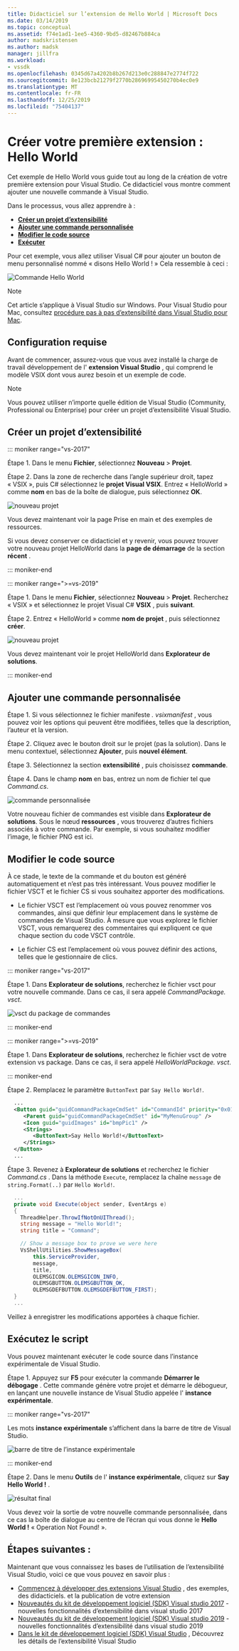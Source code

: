 ```yaml
---
title: Didacticiel sur l’extension de Hello World | Microsoft Docs
ms.date: 03/14/2019
ms.topic: conceptual
ms.assetid: f74e1ad1-1ee5-4360-9bd5-d82467b884ca
author: madskristensen
ms.author: madsk
manager: jillfra
ms.workload:
- vssdk
ms.openlocfilehash: 0345d67a4202b8b267d213e0c288847e2774f722
ms.sourcegitcommit: 8e123bcb21279f2770b28696995450270b4ec0e9
ms.translationtype: MT
ms.contentlocale: fr-FR
ms.lasthandoff: 12/25/2019
ms.locfileid: "75404137"
---
```

# <a name="create-your-first-extension-hello-world"></a>Créer votre première extension : Hello World

Cet exemple de Hello World vous guide tout au long de la création de votre première extension pour Visual Studio. Ce didacticiel vous montre comment ajouter une nouvelle commande à Visual Studio.

Dans le processus, vous allez apprendre à :

* **[Créer un projet d’extensibilité](#create-an-extensibility-project)**
* **[Ajouter une commande personnalisée](#add-a-custom-command)**
* **[Modifier le code source](#modify-the-source-code)**
* **[Exécuter](#run-it)**

Pour cet exemple, vous allez utiliser Visual C# pour ajouter un bouton de menu personnalisé nommé « disons Hello World ! » Cela ressemble à ceci :

![Commande Hello World](media/hello-world-say-hello-world.png)

> [!NOTE]
> Cet article s’applique à Visual Studio sur Windows. Pour Visual Studio pour Mac, consultez [procédure pas à pas d’extensibilité dans Visual Studio pour Mac](/visualstudio/mac/extending-visual-studio-mac-walkthrough).

## <a name="prerequisites"></a>Configuration requise

Avant de commencer, assurez-vous que vous avez installé la charge de travail développement de l' **extension Visual Studio** , qui comprend le modèle VSIX dont vous aurez besoin et un exemple de code.

> [!NOTE]
> Vous pouvez utiliser n’importe quelle édition de Visual Studio (Community, Professional ou Enterprise) pour créer un projet d’extensibilité Visual Studio.

## <a name="create-an-extensibility-project"></a>Créer un projet d’extensibilité

::: moniker range="vs-2017"

Étape 1. Dans le menu **Fichier**, sélectionnez **Nouveau** > **Projet**.

Étape 2. Dans la zone de recherche dans l’angle supérieur droit, tapez « VSIX », puis C# sélectionnez le **projet Visual VSIX**. Entrez « HelloWorld » comme **nom** en bas de la boîte de dialogue, puis sélectionnez **OK**.

![nouveau projet](media/hello-world-new-project.png)

Vous devez maintenant voir la page Prise en main et des exemples de ressources.

Si vous devez conserver ce didacticiel et y revenir, vous pouvez trouver votre nouveau projet HelloWorld dans la **page de démarrage** de la section **récent** .

::: moniker-end

::: moniker range=">=vs-2019"

Étape 1. Dans le menu **Fichier**, sélectionnez **Nouveau** > **Projet**. Recherchez « VSIX » et sélectionnez le projet Visual C# **VSIX** , puis **suivant**.

Étape 2. Entrez « HelloWorld » comme **nom de projet** , puis sélectionnez **créer**.

![nouveau projet](media/hello-world-new-project-2019.png)

Vous devez maintenant voir le projet HelloWorld dans **Explorateur de solutions**.

::: moniker-end

## <a name="add-a-custom-command"></a>Ajouter une commande personnalisée

Étape 1. Si vous sélectionnez le fichier manifeste *. vsixmanifest* , vous pouvez voir les options qui peuvent être modifiées, telles que la description, l’auteur et la version.

Étape 2. Cliquez avec le bouton droit sur le projet (pas la solution). Dans le menu contextuel, sélectionnez **Ajouter**, puis **nouvel élément**.

Étape 3. Sélectionnez la section **extensibilité** , puis choisissez **commande**.

Étape 4. Dans le champ **nom** en bas, entrez un nom de fichier tel que *Command.cs*.

![commande personnalisée](media/hello-world-vsix-command.png)

Votre nouveau fichier de commandes est visible dans **Explorateur de solutions**. Sous le nœud **ressources** , vous trouverez d’autres fichiers associés à votre commande. Par exemple, si vous souhaitez modifier l’image, le fichier PNG est ici.

## <a name="modify-the-source-code"></a>Modifier le code source

À ce stade, le texte de la commande et du bouton est généré automatiquement et n’est pas très intéressant. Vous pouvez modifier le fichier VSCT et le fichier CS si vous souhaitez apporter des modifications.

* Le fichier VSCT est l’emplacement où vous pouvez renommer vos commandes, ainsi que définir leur emplacement dans le système de commandes de Visual Studio. À mesure que vous explorez le fichier VSCT, vous remarquerez des commentaires qui expliquent ce que chaque section du code VSCT contrôle.

* Le fichier CS est l’emplacement où vous pouvez définir des actions, telles que le gestionnaire de clics.

::: moniker range="vs-2017"

Étape 1. Dans **Explorateur de solutions**, recherchez le fichier vsct pour votre nouvelle commande. Dans ce cas, il sera appelé *CommandPackage. vsct*.

![vsct du package de commandes](media/hello-world-command-package-vsct.png)

::: moniker-end

::: moniker range=">=vs-2019"

Étape 1. Dans **Explorateur de solutions**, recherchez le fichier vsct de votre extension vs package. Dans ce cas, il sera appelé *HelloWorldPackage. vsct*.

::: moniker-end

Étape 2. Remplacez le paramètre `ButtonText` par `Say Hello World!`.

```xml
  ...
  <Button guid="guidCommandPackageCmdSet" id="CommandId" priority="0x0100" type="Button">
     <Parent guid="guidCommandPackageCmdSet" id="MyMenuGroup" />
     <Icon guid="guidImages" id="bmpPic1" />
     <Strings>
        <ButtonText>Say Hello World!</ButtonText>
     </Strings>
  </Button>
  ...
```

Étape 3. Revenez à **Explorateur de solutions** et recherchez le fichier *Command.cs* . Dans la méthode `Execute`, remplacez la chaîne `message` de `string.Format(..)` par `Hello World!`.

```csharp
  ...
  private void Execute(object sender, EventArgs e)
  {
    ThreadHelper.ThrowIfNotOnUIThread();
    string message = "Hello World!";
    string title = "Command";

    // Show a message box to prove we were here
    VsShellUtilities.ShowMessageBox(
        this.ServiceProvider,
        message,
        title,
        OLEMSGICON.OLEMSGICON_INFO,
        OLEMSGBUTTON.OLEMSGBUTTON_OK,
        OLEMSGDEFBUTTON.OLEMSGDEFBUTTON_FIRST);
  }
  ...
```

Veillez à enregistrer les modifications apportées à chaque fichier.

## <a name="run-it"></a>Exécutez le script

Vous pouvez maintenant exécuter le code source dans l’instance expérimentale de Visual Studio.

Étape 1. Appuyez sur **F5** pour exécuter la commande **Démarrer le débogage** . Cette commande génère votre projet et démarre le débogueur, en lançant une nouvelle instance de Visual Studio appelée l' **instance expérimentale**.

::: moniker range="vs-2017"

Les mots **instance expérimentale** s’affichent dans la barre de titre de Visual Studio.

![barre de titre de l’instance expérimentale](media/hello-world-exp-instance.png)

::: moniker-end

Étape 2. Dans le menu **Outils** de l' **instance expérimentale**, cliquez sur **Say Hello World !** .

![résultat final](media/hello-world-final-result.png)

Vous devez voir la sortie de votre nouvelle commande personnalisée, dans ce cas la boîte de dialogue au centre de l’écran qui vous donne le **Hello World !** « Operation Not Found! ».

## <a name="next-steps"></a>Étapes suivantes :

Maintenant que vous connaissez les bases de l’utilisation de l’extensibilité Visual Studio, voici ce que vous pouvez en savoir plus :

* [Commencez à développer des extensions Visual Studio](starting-to-develop-visual-studio-extensions.md) , des exemples, des didacticiels. et la publication de votre extension
* [Nouveautés du kit de développement logiciel (SDK) Visual studio 2017](what-s-new-in-the-visual-studio-2017-sdk.md) -nouvelles fonctionnalités d’extensibilité dans visual studio 2017
* [Nouveautés du kit de développement logiciel (SDK) Visual studio 2019](whats-new-visual-studio-2019-sdk.md) -nouvelles fonctionnalités d’extensibilité dans visual studio 2019
* [Dans le kit de développement logiciel (SDK) Visual Studio](internals/inside-the-visual-studio-sdk.md) , Découvrez les détails de l’extensibilité Visual Studio
